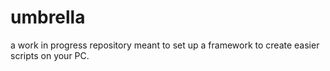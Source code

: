 # umbrella
a work in progress repository meant to set up a framework to create easier scripts on your PC.
